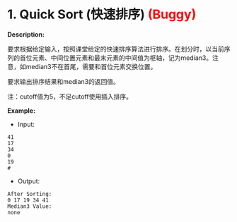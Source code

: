 # 1. Quick Sort (快速排序) <font color=Red>(Buggy)</font>

**Description:**

 要求根据给定输入，按照课堂给定的快速排序算法进行排序。在划分时，以当前序列的首位元素、中间位置元素和最末元素的中间值为枢轴，记为median3。注意，如median3不在首尾，需要和首位元素交换位置。

要求输出排序结果和median3的返回值。

注：cutoff值为5，不足cutoff使用插入排序。

**Example:**

- Input:

```
41
17
34
0
19
#
```

- Output:

```
After Sorting:
0 17 19 34 41 
Median3 Value:
none
```
